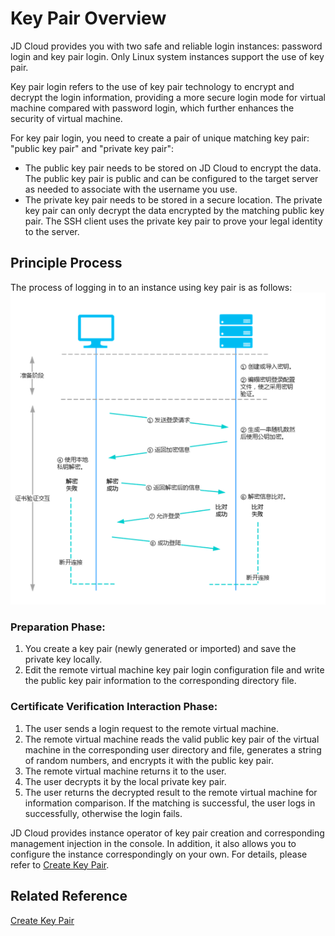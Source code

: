 # Key Pair Overview
JD Cloud provides you with two safe and reliable login instances: password login and key pair login. Only Linux system instances support the use of key pair.

Key pair login refers to the use of key pair technology to encrypt and decrypt the login information, providing a more secure login mode for virtual machine compared with password login, which further enhances the security of virtual machine.

For key pair login, you need to create a pair of unique matching key pair: "public key pair" and "private key pair":

* The public key pair needs to be stored on JD Cloud to encrypt the data. The public key pair is public and can be configured to the target server as needed to associate with the username you use.
* The private key pair needs to be stored in a secure location. The private key pair can only decrypt the data encrypted by the matching public key pair. The SSH client uses the private key pair to prove your legal identity to the server.

## Principle Process
The process of logging in to an instance using key pair is as follows:
![](../../../../../image/vm/Operation-Guide-keypair-overview1.png)

### Preparation Phase:
1. You create a key pair (newly generated or imported) and save the private key locally.
2. Edit the remote virtual machine key pair login configuration file and write the public key pair information to the corresponding directory file.

### Certificate Verification Interaction Phase:

1. The user sends a login request to the remote virtual machine.
2. The remote virtual machine reads the valid public key pair of the virtual machine in the corresponding user directory and file, generates a string of random numbers, and encrypts it with the public key pair.
3. The remote virtual machine returns it to the user.
4. The user decrypts it by the local private key pair.
5. The user returns the decrypted result to the remote virtual machine for information comparison. If the matching is successful, the user logs in successfully, otherwise the login fails.

JD Cloud provides instance operator of key pair creation and corresponding management injection in the console. In addition, it also allows you to configure the instance correspondingly on your own. For details, please refer to [Create Key Pair](../Operation-Guide/Key-Pair/Create-Keypair.md).

## Related Reference

[Create Key Pair](../Operation-Guide/Key-Pair/Create-Keypair.md)


  [1]: ./images/Operation-Guide-keypair-overview1.png "Operation-Guide-keypair-overview1.png"